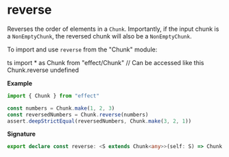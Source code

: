 # reverse

Reverses the order of elements in a `Chunk`.
Importantly, if the input chunk is a `NonEmptyChunk`, the reversed chunk will also be a `NonEmptyChunk`.

To import and use `reverse` from the "Chunk" module:

ts
import \* as Chunk from "effect/Chunk"
// Can be accessed like this
Chunk.reverse
undefined

**Example**

```ts
import { Chunk } from "effect"

const numbers = Chunk.make(1, 2, 3)
const reversedNumbers = Chunk.reverse(numbers)
assert.deepStrictEqual(reversedNumbers, Chunk.make(3, 2, 1))
```

**Signature**

```ts
export declare const reverse: <S extends Chunk<any>>(self: S) => Chunk.With<S, Chunk.Infer<S>>
```
